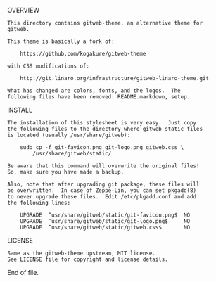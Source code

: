 OVERVIEW

	This directory contains gitweb-theme, an alternative theme for
	gitweb.

	This theme is basically a fork of:

		https://github.com/kogakure/gitweb-theme

	with CSS modifications of:

		http://git.linaro.org/infrastructure/gitweb-linaro-theme.git

	What has changed are colors, fonts, and the logos.  The
	following files have been removed: README.markdown, setup.

INSTALL

	The installation of this stylesheet is very easy.  Just copy
	the following files to the directory where gitweb static files
	is located (usually /usr/share/gitweb):

		sudo cp -f git-favicon.png git-logo.png gitweb.css \
			/usr/share/gitweb/static/

	Be aware that this command will overwrite the original files!
	So, make sure you have made a backup.

	Also, note that after upgrading git package, these files will
	be overwritten.  In case of Zeppe-Lin, you can set pkgadd(8)
	to never upgrade these files.  Edit /etc/pkgadd.conf and add
	the following lines:

		UPGRADE  ^usr/share/gitweb/static/git-favicon.png$  NO
		UPGRADE  ^usr/share/gitweb/static/git-logo.png$     NO
		UPGRADE  ^usr/share/gitweb/static/gitweb.css$       NO

LICENSE

	Same as the gitweb-theme upstream, MIT license.
	See LICENSE file for copyright and license details.

End of file.
